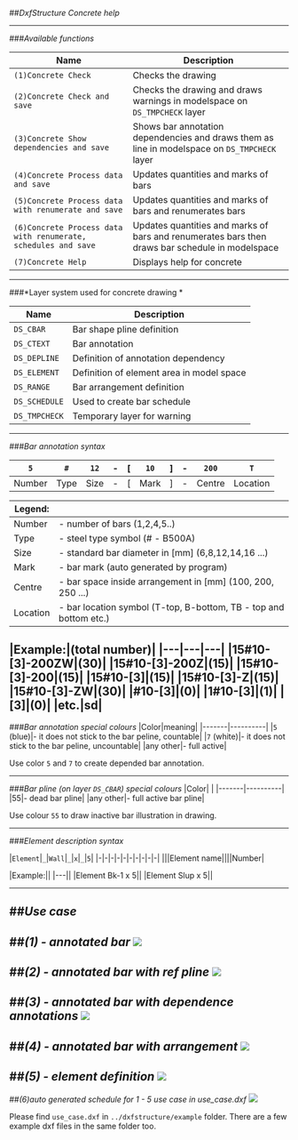 ##*DxfStructure Concrete help*

---
###*Available functions*

|Name|Description|
|-------|----------|
|`(1)Concrete Check`| Checks the drawing|
|`(2)Concrete Check and save`| Checks the drawing and draws warnings in modelspace on `DS_TMPCHECK` layer|
|`(3)Concrete Show dependencies and save`| Shows bar annotation dependencies and draws them as line in modelspace on `DS_TMPCHECK` layer
|`(4)Concrete Process data and save`| Updates quantities and marks of bars|
|`(5)Concrete Process data with renumerate and save`| Updates quantities and marks of bars and renumerates bars|
|`(6)Concrete Process data with renumerate, schedules and save`| Updates quantities and marks of bars and renumerates bars then draws bar schedule in modelspace|
|`(7)Concrete Help`| Displays help for concrete|
---
###*Layer system used for concrete drawing *

|Name|Description|
|-------|----------|
|`DS_CBAR`|Bar shape pline definition|
|`DS_CTEXT`| Bar annotation|
|`DS_DEPLINE`|Definition of annotation dependency|
|`DS_ELEMENT`|Definition of element area in model space|
|`DS_RANGE`|Bar arrangement definition|
|`DS_SCHEDULE`|Used to create bar schedule|
|`DS_TMPCHECK`|Temporary layer for warning|

---
###*Bar annotation syntax*

|`5`|`#`|`12`|-|[|`10`|]|-|`200`|`T`|
|-|-|-|-|-|-|-|-|-|-|
|Number|Type|Size|-|[|Mark|]|-|Centre|Location|

|Legend:| |
|-------|----------|
|Number|- number of bars (1,2,4,5..)|
|Type|- steel type symbol (# - B500A)|
|Size|- standard bar diameter in [mm] (6,8,12,14,16 ...)|
|Mark|- bar mark (auto generated by program)|
|Centre|- bar space inside arrangement in [mm] (100, 200, 250 ...) |
|Location|- bar location symbol (T-top, B-bottom, TB - top and bottom etc.)|

|Example:|(total number)|
|---|---|---|
|15#10-[3]-200ZW|(30)|
|15#10-[3]-200Z|(15)|
|15#10-[3]-200|(15)|
|15#10-[3]|(15)|
|15#10-[3]-Z|(15)|
|15#10-[3]-ZW|(30)|
|#10-[3]|(0)|
|1#10-[3]|(1)|
|[3]|(0)|
|etc.|sd|
---
###*Bar annotation special colours*
|Color|meaning|
|-------|----------|
|`5` (blue)|- it does not stick to the bar peline, countable|
|`7` (white)|- it does not stick to the bar peline, uncountable|
|any other|- full active|

Use color `5` and `7` to create depended bar annotation.

---
###*Bar pline (on layer `DS_CBAR`) special colours*
|Color| |
|-------|----------|
|55|- dead bar pline|
|any other|- full active bar pline|

Use colour `55` to draw inactive bar illustration in drawing.

---
###*Element description syntax*

|`Element`|`_`|`Wall`|`_`|`x`|`_`|`5`|
|-|-|-|-|-|-|-|-|-|-|
|||Element name||||Number|

|Example:||
|---||
|Element Bk-1 x 5||
|Element Slup x 5||

---
##*Use case*
---
##*(1) - annotated bar*
![](help_concrete_usecase_1.png)
---
##*(2) - annotated bar with ref pline*
![](help_concrete_usecase_2.png)
---
##*(3) - annotated bar with dependence annotations*
![](help_concrete_usecase_3.png)
---
##*(4) - annotated bar with arrangement*
![](help_concrete_usecase_4.png)
---
##*(5) - element definition*
![](help_concrete_usecase_5.png)
---
##*(6)auto generated schedule for 1 - 5 use case in use_case.dxf*
![](help_concrete_usecase_schedule.png)

Please find `use_case.dxf` in `../dxfstructure/example` folder. There are a few example dxf files in the same folder too.